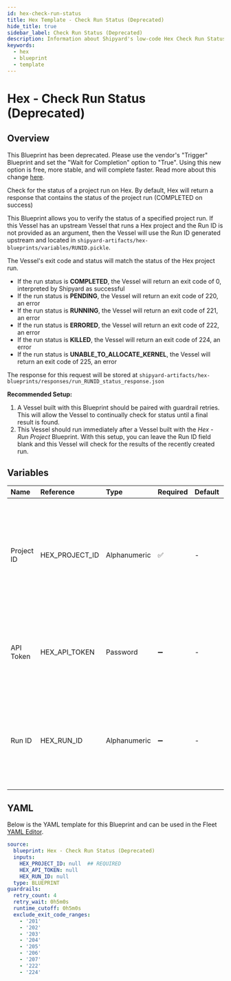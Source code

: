 ```yaml
---
id: hex-check-run-status
title: Hex Template - Check Run Status (Deprecated)
hide_title: true
sidebar_label: Check Run Status (Deprecated)
description: Information about Shipyard's low-code Hex Check Run Status (Deprecated) blueprint. Checks the status of either the latest run or a provided run of a project
keywords:
  - hex
  - blueprint
  - template
---
```


# Hex - Check Run Status (Deprecated)

## Overview

This Blueprint has been deprecated. Please use the vendor's "Trigger" Blueprint and set the "Wait for Completion" option to "True". Using this new option is free, more stable, and will complete faster. Read more about this change [here](https://www.shipyardapp.com/blog/orchestrate-data-tools-free).

Check for the status of a project run on Hex. By default, Hex will return a response that contains the status of the project run (COMPLETED on success)

This Blueprint allows you to verify the status of a specified project run. If this Vessel has an upstream Vessel that runs a Hex project and the Run ID is not provided as an argument, then the Vessel will use the Run ID generated upstream and located in `shipyard-artifacts/hex-blueprints/variables/RUNID.pickle`.


The Vessel's exit code and status will match the status of the Hex project run. 

- If the run status is **COMPLETED**, the Vessel will return an exit code of 0, interpreted by Shipyard as successful
- If the run status is **PENDING**, the Vessel will return an exit code of 220, an error
- If the run status is **RUNNING**, the Vessel will return an exit code of 221, an error
- If the run status is **ERRORED**, the Vessel will return an exit code of 222, an error
- If the run status is **KILLED**, the Vessel will return an exit code of 224, an error
- If the run status is **UNABLE_TO_ALLOCATE_KERNEL**, the Vessel will return an exit code of 225, an error

The response for this request will be stored at `shipyard-artifacts/hex-blueprints/responses/run_RUNID_status_response.json`

**Recommended Setup:**

1. A Vessel built with this Blueprint should be paired with guardrail retries. This will allow the Vessel to continually check for status until a final result is found.
2. This Vessel should run immediately after a Vessel built with the _Hex - Run Project_ Blueprint. With this setup, you can leave the Run ID field blank and this Vessel will check for the results of the recently created run.

## Variables

| Name | Reference | Type | Required | Default | Options | Description             |
|:-----|:----------|:-----|:---------|:--------|:--------|:------------------------|
| Project ID | HEX_PROJECT_ID | Alphanumeric | :white_check_mark: | - | - | The Project Id can be acquired from the project URL itself or from within the project's variables section. See authorization page for more. |
| API Token | HEX_API_TOKEN | Password | :heavy_minus_sign: | - | - | The API token is generated by Hex for a set amount of time. See authorization page for more |
| Run ID | HEX_RUN_ID | Alphanumeric | :heavy_minus_sign: | - | - | The run id is associated to a refresh of a project and is automatically created when the project refresh is triggered |




## YAML

Below is the YAML template for this Blueprint and can be used in the
Fleet [YAML Editor](../../reference/fleets/yaml-editor.md).

```yaml
source:
  blueprint: Hex - Check Run Status (Deprecated)
  inputs:
    HEX_PROJECT_ID: null  ## REQUIRED
    HEX_API_TOKEN: null
    HEX_RUN_ID: null
  type: BLUEPRINT
guardrails:
  retry_count: 4
  retry_wait: 0h5m0s
  runtime_cutoff: 0h5m0s
  exclude_exit_code_ranges:
    - '201'
    - '202'
    - '203'
    - '204'
    - '205'
    - '206'
    - '207'
    - '222'
    - '224'
 ```


